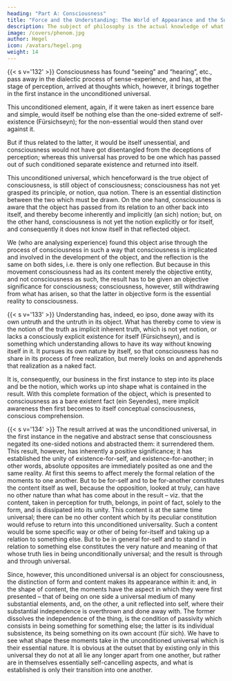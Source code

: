 ```yaml
---
heading: "Part A: Consciousness"
title: "Force and the Understanding: The World of Appearance and the Supersensible World"
description: The subject of philosophy is the actual knowledge of what truly is.
image: /covers/phenom.jpg
author: Hegel
icon: /avatars/hegel.png
weight: 14
---
```



{{< s v='132' >}} Consciousness has found “seeing” and “hearing”, etc., pass away in the dialectic process of sense-experience, and has, at the stage of perception, arrived at thoughts which, however, it brings together in the first instance in the unconditioned universal. 

This unconditioned element, again, if it were taken as inert essence bare and simple, would itself be nothing else than the one-sided extreme of self-existence (Fürsichseyn); for the non-essential would then stand over against it. 

But if thus related to the latter, it would be itself unessential, and consciousness would not have got disentangled from the deceptions of perception; whereas this universal has proved to be one which has passed out of such conditioned separate existence and returned into itself.

This unconditioned universal, which henceforward is the true object of consciousness, is still object of consciousness; consciousness has not yet grasped its principle, or notion, qua notion. There is an essential distinction between the two which must be drawn. On the one hand, consciousness is aware that the object has passed from its relation to an other back into itself, and thereby become inherently and implicitly (an sich) notion; but, on the other hand, consciousness is not yet the notion explicitly or for itself, and consequently it does not know itself in that reflected object. 

We (who are analysing experience) found this object arise through the process of consciousness in such a way that consciousness is implicated and involved in the development of the object, and the reflection is the same on both sides, i.e. there is only one reflection. But because in this movement consciousness had as its content merely the objective entity, and not consciousness as such, the result has to be given an objective significance for consciousness; consciousness, however, still withdrawing from what has arisen, so that the latter in objective form is the essential reality to consciousness.


{{< s v='133' >}} Understanding has, indeed, eo ipso, done away with its own untruth and the untruth in its object. What has thereby come to view is the notion of the truth as implicit inherent truth, which is not yet notion, or lacks a consciously explicit existence for itself (Fürsichseyn), and is something which understanding allows to have its way without knowing itself in it. It pursues its own nature by itself, so that consciousness has no share in its process of free realization, but merely looks on and apprehends that realization as a naked fact. 

It is, consequently, our business in the first instance to step into its place and be the notion, which works up into shape what is contained in the result. With this complete formation of the object, which is presented to consciousness as a bare existent fact (ein Seyendes), mere implicit awareness then first becomes to itself conceptual consciousness, conscious comprehension.


{{< s v='134' >}} The result arrived at was the unconditioned universal, in the first instance in the negative and abstract sense that consciousness negated its one-sided notions and abstracted them: it surrendered them. This result, however, has inherently a positive significance; it has established the unity of existence-for-self, and existence-for-another; in other words, absolute opposites are immediately posited as one and the same reality. At first this seems to affect merely the formal relation of the moments to one another. But to be for-self and to be for-another constitutes the content itself as well, because the opposition, looked at truly, can have no other nature than what has come about in the result – viz. that the content, taken in perception for truth, belongs, in point of fact, solely to the form, and is dissipated into its unity. This content is at the same time universal; there can be no other content which by its peculiar constitution would refuse to return into this unconditioned universality. Such a content would be some specific way or other of being for-itself and taking up a relation to something else. But to be in general for-self and to stand in relation to something else constitutes the very nature and meaning of that whose truth lies in being unconditionally universal; and the result is through and through universal.

<!-- Φ 135.  -->

Since, however, this unconditioned universal is an object for consciousness, the distinction of form and content makes its appearance within it: and, in the shape of content, the moments have the aspect in which they were first presented – that of being on one side a universal medium of many substantial elements, and, on the other, a unit reflected into self, where their substantial independence is overthrown and done away with. The former dissolves the independence of the thing, is the condition of passivity which consists in being something for something else; the latter is its individual subsistence, its being something on its own account (für sich). We have to see what shape these moments take in the unconditioned universal which is their essential nature. It is obvious at the outset that by existing only in this universal they do not at all lie any longer apart from one another, but rather are in themselves essentially self-cancelling aspects, and what is established is only their transition into one another.

